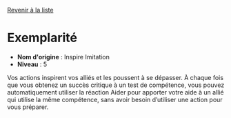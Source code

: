 [Revenir à la liste](list.md)

# Exemplarité

 * **Nom d'origine** : Inspire Imitation
 * **Niveau** : 5


<p>Vos actions inspirent vos alliés et les poussent à se dépasser. À chaque fois que vous obtenez un succès critique à un test de compétence, vous pouvez automatiquement utiliser la réaction Aider pour apporter votre aide à un allié qui utilise la même compétence, sans avoir besoin d’utiliser une action pour vous préparer.</p>